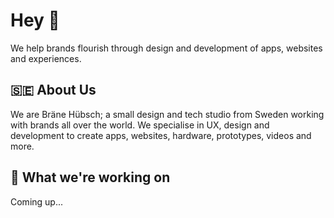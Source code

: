 # Hey 👋

We help brands flourish through design and development of apps, websites and experiences.

## 🇸🇪 About Us

We are Bräne Hübsch; a small design and tech studio from Sweden working with brands all over the world. We specialise in UX, design and development to create apps, websites, hardware, prototypes, videos and more.

## 🎒 What we're working on

Coming up...

